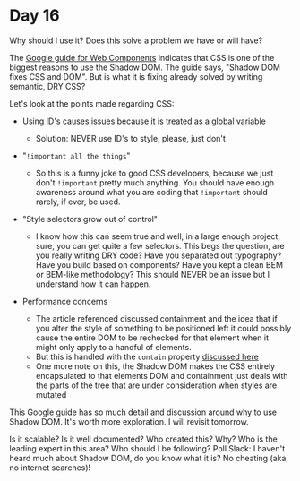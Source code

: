 # Day 16

Why should I use it? Does this solve a problem we have or will have?

The [Google guide for Web Components](https://developers.google.com/web/fundamentals/web-components/shadowdom) indicates that CSS is one of the biggest reasons to use the Shadow DOM. The guide says, "Shadow DOM fixes CSS and DOM". But is what it is fixing already solved by writing semantic, DRY CSS? 

Let's look at the points made regarding CSS:

- Using ID's causes issues because it is treated as a global variable

  - Solution: NEVER use ID's to style, please, just don't

- "`!important all the things`"

  - So this is a funny joke to good CSS developers, because we just don't `!important` pretty much anything. You should have enough awareness around what you are coding that `!important` should rarely, if ever, be used. 

- "Style selectors grow out of control"   

  - I know how this can seem true and well, in a large enough project, sure, you can get quite a few selectors. This begs the question, are you really writing DRY code? Have you separated out typography? Have you build based on components? Have you kept a clean BEM or BEM-like methodology? This should NEVER be an issue but I understand how it can happen.

- Performance concerns

  - The article referenced discussed containment and the idea that if you alter the style of something to be positioned left it could possibly cause the entire DOM to be rechecked for that element when it might only apply to a handful of elements. 
  - But this is handled with the `contain` property [discussed here](https://developers.google.com/web/updates/2016/06/css-containment)
  - One more note on this, the Shadow DOM makes the CSS entirely encapsulated to that elements DOM and containment just deals with the parts of the tree that are under consideration when styles are mutated


This Google guide has so much detail and discussion around why to use Shadow DOM. It's worth more exploration. I will revisit tomorrow.


Is it scalable?
Is it well documented?
Who created this? Why?
Who is the leading expert in this area?
Who should I be following?
Poll Slack: I haven't heard much about Shadow DOM, do you know what it is? No cheating (aka, no internet searches)!
